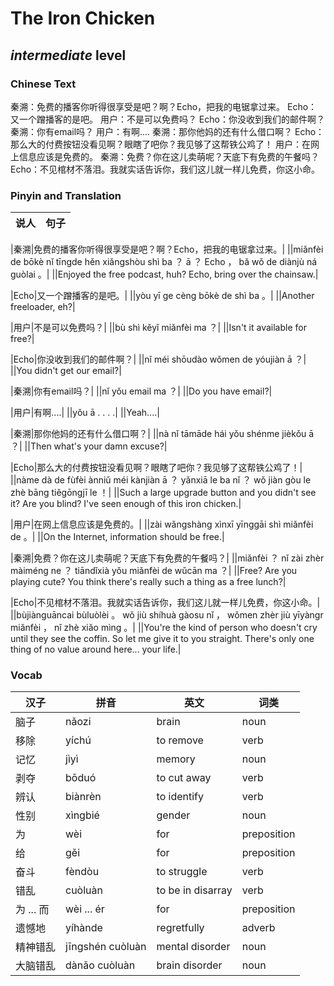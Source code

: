# The Iron Chicken
## *intermediate* level

### Chinese Text
秦溯：免费的播客你听得很享受是吧？啊？Echo，把我的电锯拿过来。
Echo：又一个蹭播客的是吧。
用户：不是可以免费吗？
Echo：你没收到我们的邮件啊？
秦溯：你有email吗？
用户：有啊....
秦溯：那你他妈的还有什么借口啊？
Echo：那么大的付费按钮没看见啊？眼瞎了吧你？我见够了这帮铁公鸡了！
用户：在网上信息应该是免费的。
秦溯：免费？你在这儿卖萌呢？天底下有免费的午餐吗？
Echo：不见棺材不落泪。我就实话告诉你，我们这儿就一样儿免费，你这小命。

### Pinyin and Translation
|说人|句子|
|----|----|

|秦溯|免费的播客你听得很享受是吧？啊？Echo，把我的电锯拿过来。|
||miǎnfèi de bōkè nǐ tīngde hěn xiǎngshòu shì ba ？ ā ？ Echo ， bǎ wǒ de diànjù ná  guòlai 。|
||Enjoyed the free podcast, huh? Echo, bring over the chainsaw.|

|Echo|又一个蹭播客的是吧。|
||yòu yī ge cèng bōkè de shì ba 。|
||Another freeloader, eh?|

|用户|不是可以免费吗？|
||bù shì kěyǐ miǎnfèi ma ？|
||Isn't it available for free?|

|Echo|你没收到我们的邮件啊？|
||nǐ méi shōudào wǒmen de yóujiàn ā ？|
||You didn't get our email?|

|秦溯|你有email吗？|
||nǐ yǒu email ma ？|
||Do you have email?|

|用户|有啊....|
||yǒu ā . . . .|
||Yeah....|

|秦溯|那你他妈的还有什么借口啊？|
||nà nǐ tāmāde hái yǒu shénme jièkǒu ā ？|
||Then what's your damn excuse?|

|Echo|那么大的付费按钮没看见啊？眼瞎了吧你？我见够了这帮铁公鸡了！|
||nàme dà de fùfèi ànniǔ méi kànjiàn ā ？ yǎnxiā le ba nǐ ？ wǒ jiàn gòu le zhè bāng tiěgōngjī le ！|
||Such a large upgrade button and you didn't see it? Are you blind? I've seen enough of this iron chicken.|

|用户|在网上信息应该是免费的。|
||zài  wǎngshàng xìnxī yīnggāi shì miǎnfèi de 。|
||On the Internet, information should be free.|

|秦溯|免费？你在这儿卖萌呢？天底下有免费的午餐吗？|
||miǎnfèi ？ nǐ zài zhèr màiméng ne ？ tiāndǐxià yǒu miǎnfèi de wǔcān ma ？|
||Free? Are you playing cute? You think there's really such a thing as a free lunch?|

|Echo|不见棺材不落泪。我就实话告诉你，我们这儿就一样儿免费，你这小命。|
||bùjiànguāncai bùluòlèi 。 wǒ jiù shíhuà gàosu nǐ ， wǒmen zhèr jiù yīyàngr miǎnfèi ， nǐ zhè xiǎo mìng 。|
||You're the kind of person who doesn't cry until they see the coffin. So let me give it to you straight. There's only one thing of no value around here... your life.|
### Vocab
|汉子|拼音|英文|词类|
|----|----|----|----|
|脑子|nǎozi|brain|noun|
|移除|yíchú|to remove|verb|
|记忆|jìyì|memory|noun|
|剥夺|bōduó|to cut away|verb|
|辨认|biànrèn|to identify|verb|
|性别|xìngbié|gender|noun|
|为|wèi|for|preposition|
|给|gěi|for|preposition|
|奋斗|fèndòu|to struggle|verb|
|错乱|cuòluàn|to be in disarray|verb|
|为 ... 而|wèi ... ér|for|preposition|
|遗憾地|yíhànde|regretfully|adverb|
|精神错乱|jīngshén cuòluàn|mental disorder|noun|
|大脑错乱|dànǎo cuòluàn|brain disorder|noun|